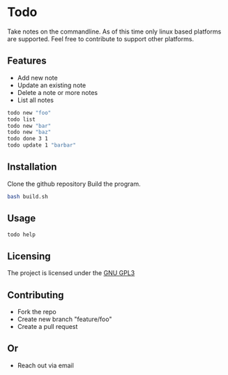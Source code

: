 # Todo

Take notes on the commandline.
As of this time only linux based platforms are supported.
Feel free to contribute to support other platforms.

## Features
- Add new note 
- Update an existing note 
- Delete a note or more notes
- List all notes 


```bash
todo new "foo"
todo list 
todo new "bar"
todo new "baz"
todo done 3 1
todo update 1 "barbar"
```
## Installation
Clone the github repository
Build the program.
```bash
bash build.sh
```

## Usage
```bash
todo help
```

## Licensing
The project is licensed under the [GNU GPL3](LICENSE)

## Contributing 
- Fork the repo 
- Create new branch "feature/foo"
- Create a pull request 

## Or 
- Reach out via email
